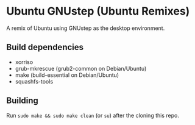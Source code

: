 # Ubuntu GNUstep (Ubuntu Remixes)

A remix of Ubuntu using GNUstep as the desktop environment.

## Build dependencies

* xorriso
* grub-mkrescue (grub2-common on Debian/Ubuntu)
* make (build-essential on Debian/Ubuntu)
* squashfs-tools

## Building

Run `sudo make && sudo make clean` (or `su`) after the cloning this repo.
